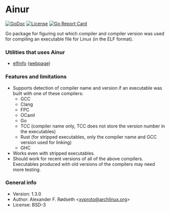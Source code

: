 # Ainur

[![GoDoc](https://godoc.org/github.com/xyproto/ainur?status.svg)](http://godoc.org/github.com/xyproto/ainur) [![License](http://img.shields.io/badge/license-BSD-green.svg?style=flat)](https://raw.githubusercontent.com/xyproto/ainur/master/LICENSE) [![Go Report Card](https://goreportcard.com/badge/github.com/xyproto/ainur)](https://goreportcard.com/report/github.com/xyproto/ainur)

Go package for figuring out which compiler and compiler version was used for compiling an executable file for Linux (in the ELF format).

### Utilities that uses Ainur

* [elfinfo](https://github.com/xyproto/elfinfo) ([webpage](https://elfinfo.roboticoverlords.org))

### Features and limitations

* Supports detection of compiler name and version if an executable was built with one of these compilers:
  * GCC
  * Clang
  * FPC
  * OCaml
  * Go
  * TCC (compiler name only, TCC does not store the version number in the executables)
  * Rust (for stripped executables, only the compiler name and GCC version used for linking)
  * GHC
* Works even with stripped executables.
* Should work for recent versions of all of the above compilers. Executables produced with old versions of the compilers may need more testing.

### General info

* Version: 1.3.0
* Author: Alexander F. Rødseth &lt;xyproto@archlinux.org&gt;
* License: BSD-3
